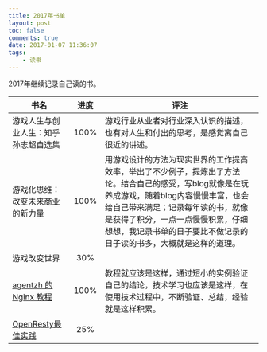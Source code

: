 ```yaml
---
title: 2017年书单
layout: post
toc: false
comments: true
date: 2017-01-07 11:36:07
tags:
    - 读书
---
```


2017年继续记录自己读的书。

书名 | 进度 | 评注
----|:-----:|-----
游戏人生与创业人生：知乎孙志超自选集 | 100% | 游戏行业从业者对行业深入认识的描述，也有对人生和付出的思考，是感觉离自己很近的讲述。
游戏化思维：改变未来商业的新力量 | 100% | 用游戏设计的方法为现实世界的工作提高效率，举出了不少例子，提炼出了方法论。结合自己的感受，写blog就像是在玩养成游戏，随着blog内容慢慢丰富，也会给自己带来满足；记录每年读的书，就像是获得了积分，一点一点慢慢积累，仔细想想，我记录书单的日子要比不做记录的日子读的书多，大概就是这样的道理。
游戏改变世界 | 30% |
[agentzh 的 Nginx 教程](https://openresty.org/download/agentzh-nginx-tutorials-zhcn.html) | 100% | 教程就应该是这样，通过短小的实例验证自己的结论，技术学习也应该是这样，在使用技术过程中，不断验证、总结，经验就是这样积累。
[OpenResty最佳实践](https://www.gitbook.com/book/moonbingbing/openresty-best-practices/details) | 25% |
